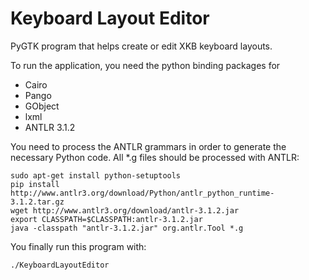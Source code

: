 # Keyboard Layout Editor

PyGTK program that helps create or edit XKB keyboard layouts.

To run the application, you need the python binding packages for
* Cairo
* Pango
* GObject
* lxml
* ANTLR 3.1.2

You need to process the ANTLR grammars in order to generate the necessary Python code.
All *.g files should be processed with ANTLR:

    sudo apt-get install python-setuptools
    pip install http://www.antlr3.org/download/Python/antlr_python_runtime-3.1.2.tar.gz
    wget http://www.antlr3.org/download/antlr-3.1.2.jar
    export CLASSPATH=$CLASSPATH:antlr-3.1.2.jar
    java -classpath "antlr-3.1.2.jar" org.antlr.Tool *.g

You finally run this program with:

    ./KeyboardLayoutEditor
